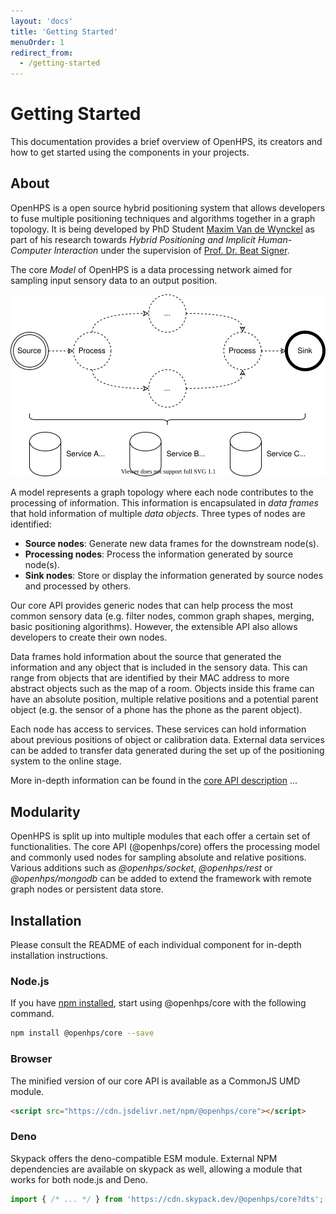 ```yaml
---
layout: 'docs'
title: 'Getting Started'
menuOrder: 1
redirect_from:
  - /getting-started
---
```


# Getting Started
This documentation provides a brief overview of OpenHPS, its creators and how to get started using the components in your projects.

## About
OpenHPS is a open source hybrid positioning system that allows developers to fuse multiple positioning techniques and algorithms together in a graph topology. It is being developed by PhD Student [Maxim Van de Wynckel](https://wise.vub.ac.be/member/maxim-van-de-wynckel) as part of his research towards *Hybrid Positioning and Implicit Human-Computer Interaction* under the supervision of [Prof. Dr. Beat Signer](https://wise.vub.ac.be/member/beat-signer).

The core *Model* of OpenHPS is a data processing network aimed for sampling input sensory data to an output position.

![Architectural Overview](/images/docs/architecture.svg)

A model represents a graph topology where each node contributes to the processing of information. This information is encapsulated in *data frames* that hold information of multiple *data objects*. Three types of nodes are identified:
- **Source nodes**: Generate new data frames for the downstream node(s).
- **Processing nodes**: Process the information generated by source node(s).
- **Sink nodes**: Store or display the information generated by source nodes and processed by others.

Our core API provides generic nodes that can help process the most common sensory data (e.g. filter nodes, common graph shapes, merging, basic positioning algorithms). However, the extensible API also allows developers to create their own nodes.

Data frames hold information about the source that generated the information and any object that is included in the sensory data. This can range from objects that are identified by their MAC address to more abstract objects such as the map of a room. Objects inside this frame can have an absolute position, multiple relative positions and a potential parent object (e.g. the sensor of a phone has the phone as the parent object).

Each node has access to services. These services can hold information about previous positions of object or calibration data. External data services can be added to transfer data generated during the set up of the positioning system to the online stage.

More in-depth information can be found in the [core API description](/docs/core) ...

## Modularity
OpenHPS is split up into multiple modules that each offer a certain set of functionalities. The core API (@openhps/core) offers the processing model and commonly used nodes for sampling absolute and relative positions. Various additions such as *@openhps/socket*, *@openhps/rest* or *@openhps/mongodb* can be added to extend the framework with remote graph nodes or persistent data store.

## Installation
Please consult the README of each individual component for in-depth installation instructions.

### Node.js
If you have [npm installed](https://www.npmjs.com/get-npm), start using @openhps/core with the following command.
```bash
npm install @openhps/core --save
```

### Browser
The minified version of our core API is available as a CommonJS UMD module.
```html
<script src="https://cdn.jsdelivr.net/npm/@openhps/core"></script>
```

### Deno
Skypack offers the deno-compatible ESM module. External NPM dependencies are available on skypack as well, allowing a module that works for both node.js and Deno.
```javascript
import { /* ... */ } from 'https://cdn.skypack.dev/@openhps/core?dts';
```
